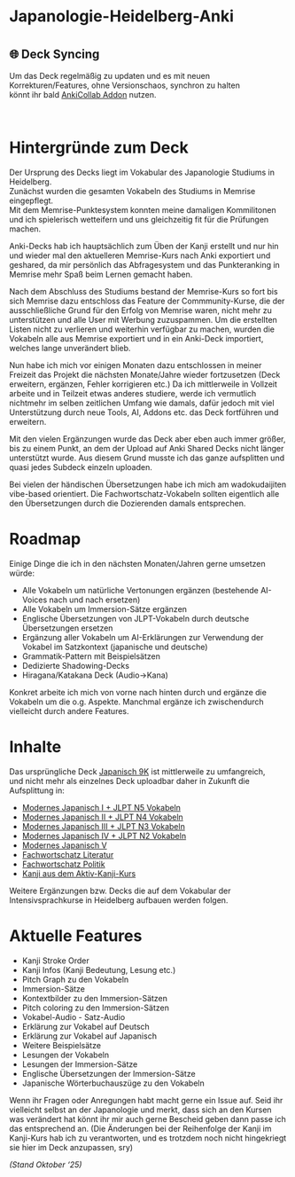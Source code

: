 # Japanologie-Heidelberg-Anki


# 
## 🌐 Deck Syncing <br>

Um das Deck regelmäßig zu updaten und es mit neuen Korrekturen/Features, ohne Versionschaos, synchron zu halten <br>
könnt ihr bald [AnkiCollab Addon](https://ankiweb.net/shared/info/1957538407) nutzen.


<br>









# **Hintergründe zum Deck**

Der Ursprung des Decks liegt im Vokabular des Japanologie Studiums in Heidelberg.  
Zunächst wurden die gesamten Vokabeln des Studiums in Memrise eingepflegt.  
Mit dem Memrise-Punktesystem konnten meine damaligen Kommilitonen und ich spielerisch wetteifern und uns gleichzeitig fit für die Prüfungen machen.

Anki-Decks hab ich hauptsächlich zum Üben der Kanji erstellt und nur hin und wieder mal den aktuelleren Memrise-Kurs nach Anki exportiert und geshared, da mir persönlich das Abfragesystem und das Punkteranking in Memrise mehr Spaß beim Lernen gemacht haben.

Nach dem Abschluss des Studiums bestand der Memrise-Kurs so fort bis sich Memrise dazu entschloss das Feature der Commmunity-Kurse, die der ausschließliche Grund für den Erfolg von Memrise waren, nicht mehr zu unterstützen und alle User mit Werbung zuzuspammen. Um die erstellten Listen nicht zu verlieren und weiterhin verfügbar zu machen, wurden die Vokabeln alle aus Memrise exportiert und in ein Anki-Deck importiert, welches lange unverändert blieb.

Nun habe ich mich vor einigen Monaten dazu entschlossen in meiner Freizeit das Projekt die nächsten Monate/Jahre wieder fortzusetzen (Deck erweitern, ergänzen, Fehler korrigieren etc.) Da ich mittlerweile in Vollzeit arbeite und in Teilzeit etwas anderes studiere, werde ich vermutlich nichtmehr im selben zeitlichen Umfang wie damals, dafür jedoch mit viel Unterstützung durch neue Tools, AI, Addons etc. das Deck fortführen und erweitern.

Mit den vielen Ergänzungen wurde das Deck aber eben auch immer größer, bis zu einem Punkt, an dem der Upload auf Anki Shared Decks nicht länger unterstützt wurde. Aus diesem Grund musste ich das ganze aufsplitten und quasi jedes Subdeck einzeln uploaden.

Bei vielen der händischen Übersetzungen habe ich mich am wadokudaijiten vibe-based orientiert. Die Fachwortschatz-Vokabeln sollten eigentlich alle den Übersetzungen durch die Dozierenden damals entsprechen.

# **Roadmap**

Einige Dinge die ich in den nächsten Monaten/Jahren gerne umsetzen würde:
- Alle Vokabeln um natürliche Vertonungen ergänzen (bestehende AI-Voices nach und nach ersetzen)
- Alle Vokabeln um Immersion-Sätze ergänzen 
- Englische Übersetzungen von JLPT-Vokabeln durch deutsche Übersetzungen ersetzen   
- Ergänzung aller Vokabeln um AI-Erklärungen zur Verwendung der Vokabel im Satzkontext (japanische und deutsche)  
- Grammatik-Pattern mit Beispielsätzen  
- Dedizierte Shadowing-Decks    
- Hiragana/Katakana Deck (Audio->Kana)
    
Konkret arbeite ich mich von vorne nach hinten durch und ergänze die Vokabeln um die o.g. Aspekte. Manchmal ergänze ich zwischendurch vielleicht durch andere Features.

# **Inhalte**


Das ursprüngliche Deck [Japanisch 9K](https://ankiweb.net/shared/info/1957763236) ist mittlerweile zu umfangreich,<br>
und nicht mehr als einzelnes Deck uploadbar daher in Zukunft die Aufsplittung in: <br>
- [Modernes Japanisch I + JLPT N5 Vokabeln](https://ankiweb.net/shared/info/223425513) 
- [Modernes Japanisch II + JLPT N4 Vokabeln](https://ankiweb.net/shared/info/1302353191) 
- [Modernes Japanisch III + JLPT N3 Vokabeln](https://ankiweb.net/shared/info/828941941) 
- [Modernes Japanisch IV + JLPT N2 Vokabeln](https://ankiweb.net/shared/info/1297526973) 
- [Modernes Japanisch V](https://ankiweb.net/shared/info/1930766654) 
- [Fachwortschatz Literatur](https://ankiweb.net/shared/info/1957763236) 
- [Fachwortschatz Politik](https://ankiweb.net/shared/info/1957763236) 
- [Kanji aus dem Aktiv-Kanji-Kurs](https://ankiweb.net/shared/info/668749901)  
    
Weitere Ergänzungen bzw. Decks die auf dem Vokabular der Intensivsprachkurse in Heidelberg aufbauen werden folgen.


# **Aktuelle Features**

- Kanji Stroke Order
- Kanji Infos (Kanji Bedeutung, Lesung etc.)
- Pitch Graph zu den Vokabeln
- Immersion-Sätze
- Kontextbilder zu den Immersion-Sätzen
- Pitch coloring zu den Immersion-Sätzen
- Vokabel-Audio - Satz-Audio
- Erklärung zur Vokabel auf Deutsch
- Erklärung zur Vokabel auf Japanisch
- Weitere Beispielsätze
- Lesungen der Vokabeln
- Lesungen der Immersion-Sätze
- Englische Übersetzungen der Immersion-Sätze
- Japanische Wörterbuchauszüge zu den Vokabeln

Wenn ihr Fragen oder Anregungen habt macht gerne ein Issue auf.
Seid ihr vielleicht selbst an der Japanologie und merkt, dass sich an den Kursen was verändert hat könnt ihr mir auch gerne Bescheid geben dann passe ich das entsprechend an. 
(Die Änderungen bei der Reihenfolge der Kanji im Kanji-Kurs hab ich zu verantworten, und es trotzdem noch nicht hingekriegt sie hier im Deck anzupassen, sry)

_(Stand Oktober ‘25)_
